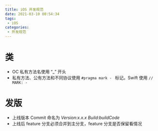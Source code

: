 ```yaml
---
title: iOS 开发规范
date: 2021-03-10 00:54:34
tags:
 - iOS
categories:
 - 开发规范
---
```


# 类

* OC 私有方法名使用 “_” 开头
* 私有方法、公有方法和不同协议使用 `#pragma mark - ` 标记。Swift 使用 `// MARK: - `

# 发版

* 上线版本 Commit 命名为 *Version:x.x.x Build:buildCode*
* 上线后 feature 分支必须合并到主分支，feature 分支是否保留看情况